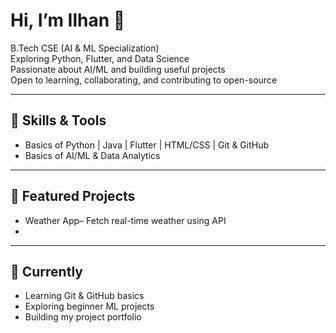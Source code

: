 # Hi, I’m Ilhan 👋  

B.Tech CSE (AI & ML Specialization)  
Exploring Python, Flutter, and Data Science  
Passionate about AI/ML and building useful projects  
Open to learning, collaborating, and contributing to open-source  

---

## 🔧 Skills & Tools
- Basics of Python | Java | Flutter | HTML/CSS | Git & GitHub  
- Basics of AI/ML & Data Analytics  

---

## 📌 Featured Projects 
- Weather App– Fetch real-time weather using API  
- 

---

## 🌱 Currently
- Learning Git & GitHub basics  
- Exploring beginner ML projects  
- Building my project portfolio  
